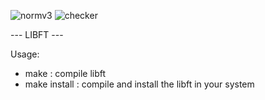 ![normv3](https://github.com/busshi/libft/actions/workflows/norm.yml/badge.svg) ![checker](https://github.com/busshi/libft/actions/workflows/checker.yml/badge.svg)


--- LIBFT ---



Usage:
- make : compile libft
- make install : compile and install the libft in your system
